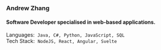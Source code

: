 ### Andrew Zhang 

#### Software Developer specialised in web-based applications.

Languages:&nbsp;&nbsp;`Java, C#, Python, JavaScript, SQL`\
Tech Stack:&nbsp;&nbsp;`NodeJS, React, Angular, Svelte`



<!--
**zhang-andrew/zhang-andrew** is a ✨ _special_ ✨ repository because its `README.md` (this file) appears on your GitHub profile.

Here are some ideas to get you started:

- 🔭 I’m currently working on ...
- 🌱 I’m currently learning ...
- 👯 I’m looking to collaborate on ...
- 🤔 I’m looking for help with ...
- 💬 Ask me about ...
- 📫 How to reach me: ...
- 😄 Pronouns: ...
- ⚡ Fun fact: ...

👋🍵
-->
